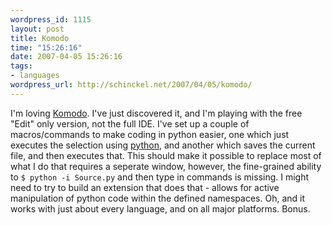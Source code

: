 ```yaml
--- 
wordpress_id: 1115
layout: post
title: Komodo
time: "15:26:16"
date: 2007-04-05 15:26:16
tags: 
- languages
wordpress_url: http://schinckel.net/2007/04/05/komodo/
---
```

I'm loving [Komodo][1]. I've just discovered it, and I'm playing with the free "Edit" only version, not the full IDE. I've set up a couple of macros/commands to make coding in python easier, one which just executes the selection using [python][2], and another which saves the current file, and then executes that. This should make it possible to replace most of what I do that requires a seperate window, however, the fine-grained ability to `$ python -i Source.py` and then type in commands is missing. I might need to try to build an extension that does that - allows for active manipulation of python code within the defined namespaces. Oh, and it works with just about every language, and on all major platforms. Bonus. 

   [1]: http://www.activestate.com/Products/Komodo/
   [2]: http://www.python.org

